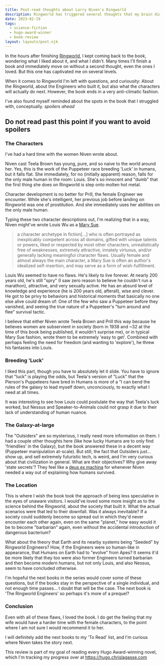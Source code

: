 ```yaml
---
title: Post-read thoughts about Larry Niven's Ringworld
description: Ringworld has triggered several thoughts that my brain did not want to let go.
date: 2023-02-19
tags:
  - science-fiction
  - hugo-award-winner
  - book-review
layout: layouts/post.njk
---
```


In the hours after finishing [Ringworld](https://www.goodreads.com/book/show/61179.Ringworld), I kept coming back to the book, wondering what I liked about it, and what I didn't. Many times I'll finish a book and immediately move on without a second thought, even the ones I loved. But this one has captivated me on several levels.

When it comes to Ringworld I'm left with questions, and curiousity: About the Ringworld, about the Engineers who built it, but also what the characters will actually do next. However, the book ends in a very anti-climatic fashion.

I've also found myself reminded about the spots in the book that I struggled with, conceptually. *spoilers ahead*

## Do not read past this point if you want to avoid spoilers

### The Characters

I've had a hard time with the women Niven wrote about.

Niven cast Teela Brown has young, pure, and so naive to the world around her. Yes, this is the work of the Puppeteer race breeding 'Luck' in humans, but it falls flat. She immediately, for no (initially apparent) reason, falls for the only male human in the room: Louis. She's so innocent and "dumb" that the first thing she does on Ringworld is step onto molten hot metal.

Character development is no better for Prill, the female Engineer we encounter. While she's intelligent, her previous job before landing on Ringworld was one of prostitution. And she immediately uses her abilities on the only male human.

Typing these two character descriptions out, I'm realizing that in a way, Niven might've wrote Louis Wu as a [Mary Sue](https://en.wikipedia.org/wiki/Mary_Sue).

> a character archetype in fiction[...] who is often portrayed as inexplicably competent across all domains, gifted with unique talents or powers, liked or respected by most other characters, unrealistically free of weaknesses, extremely attractive, innately virtuous, and/or generally lacking meaningful character flaws. Usually female and almost always the main character, a Mary Sue is often an author's idealized self-insertion, and may serve as a form of wish-fulfillment.

Louis Wu seemed to have no flaws. He's likely to live forever. At nearly 200 years old, he's still "spry" (I saw zero reason to believe he couldn't run a marathon), attractive, and very sexually active. He has an absurd level of knowledge and experience (he is 200 years old, afterall), wise and clever. He got to be privy to behaviors and historical moments that basically no one else alive could dream of: One of the few who saw a Puppeteer before they vanished, and seeing the true nature of a Puppeteer's "turn around and flee" survival tactic.

I believe that either Niven wrote Teela Brown and Prill this way because he believes women are subservient in society (born in 1938 and ~32 at the time of this book being published, it wouldn't surprise me), or in typical Mary Sue fashion, wrote them to be extremely 'easy to get'. Combined with perhaps feeling the need for freedom (and wanting to 'explore'), he threw his fantasies into Louis.

### Breeding 'Luck'

I liked this part, though you have to absolutely let it slide. You have to ignore that "luck" is playing the odds, but Teela's version of "Luck" that the Pierson's Puppeteers have bred in Humans is more of a "I can bend the rules of the galaxy to lead myself down, unconciously, to exactly what I need at all times.

It was interesting to see how Louis could postulate the way that Teela's luck worked, but Nessus and Speaker-to-Animals could not grasp it due to their lack of understanding of human nuance.

### The Galaxy-at-large

The "Outsiders" are so mysterious, I really need more information on them. I had a couple other thoughts here (like how lucky Humans are to only find 'friendlies' in the Galaxy), but the book answered these in a decent way (Puppeteer manipulation at-scale). But still, the fact that Outsiders just... show up, and sell extremely futuristic tech, is weird, and I'm very curious about that civilization in general. What are their objectives? Why give away 'state secrets'? They feel like a [deus ex machina](https://en.wikipedia.org/wiki/Deus_ex_machina) for whenever Niven needed a way out of explaining how humans survived.

### The Location

This is where I wish the book took the approach of being less speculative in the eyes of unaware visitors. I would've loved some more insight as to the science behind the Ringworld, about the society that built it. What the actual scenarios were that led to their downfall. Was it always inevitable? If a society could suddenly become so spread out in which they'd never encounter each other again, even on the same "planet," how easy would it be to become "barbarian" again, even without the accidental introduction of dangerous bacterium?

What about the theory that Earth and its nearby systems being "Seeded" by Ringworld Engineers? How, if the Engineers were so human-like in appearance, that Humans on Earth had to "evolve" from Apes? It seems it'd be more likely that they too were also former Engineers turned barbarian and then become modern humans, but not only Louis, and also Nessus, seem to have concluded otherwise.

I'm hopeful the next books in the series would cover some of these questions, but if the books stay in the perspective of a single individual, and not enough time passes... I doubt that will be the case. The next book is 'The Ringworld Engineers' so perhaps it's more of a prequel?

### Conclusion

Even with all of these flaws, I loved the book. I do get the feeling that my wife would have a harder time with the female characters, to the point where I am not sure I would recommend it to her.

I will definitely add the next books to my 'To Read' list, and I'm curious where Niven takes the story next.

This review is part of my goal of reading every Hugo Award-winning novel, which I'm tracking my progress over at https://hugo.chrislagasse.com